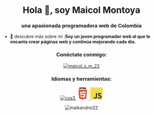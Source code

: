 <h1 align="center">Hola 👋, soy Maicol Montoya</h1>
<h3 align="center">una apasionada programadora web de Colombia</h3>

- 💬 descubre más sobre mí :**Soy un joven programador web al que le encanta crear páginas web y continúa mejorando cada día.**

<h3 align="center">Conéctate conmigo:</h3>
<p align="center">
<a href="https:// instagram.com/maicol_s_m_22" target="blank"><img align="center" src="https://raw.githubusercontent.com/rahuldkjain/github-profile-readme-generator/master/src/images/icons/Social/instagram.svg" alt="maicol_s_m_22" height="30" width="40" /></a>
</p>

<h3 align="center">Idiomas y herramientas:</h3>
<p align ="center"> <a href="https://www.w3schools.com/css/" target="_blank" rel="noreferrer"> <img src="https://raw.githubusercontent.com/devicons /devicon/master/icons/css3/css3-original-wordmark.svg" alt="css3" width="40" height="40"/> </a> <a href="https://www.w3 .org/html/" target="_blank" rel="noreferrer"> <img src="https://raw.githubusercontent.com/devicons/devicon/master/icons/html5/html5-original-wordmark.svg" alt="html5" width="40" height="40"/> </a> <a href="https://developer.mozilla.org/en-US/docs/Web/JavaScript" target="_blank " rel="noreferrer"> <img src="https://raw.githubusercontent.com/devicons/devicon/master/icons/javascript/javascript-original.svg" alt="javascript" width="40" height= "40"/> </a> </p>

<p align="center"><img src="https://github-readme-stats.vercel.app/api/top-langs?username=maikandroi22&show_icons=true&locale=en&layout=compact" alt="maikandroi22" /></p>




